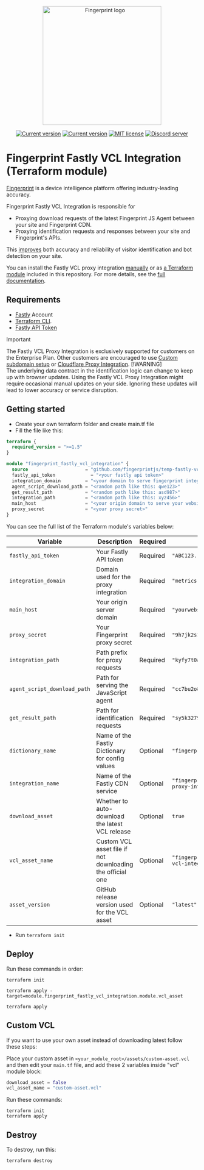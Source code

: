 <p align="center">
<a href="https://fingerprint.com">
<picture>
<source media="(prefers-color-scheme: dark)" srcset="https://fingerprintjs.github.io/home/resources/logo_light.svg" />
<source media="(prefers-color-scheme: light)" srcset="https://fingerprintjs.github.io/home/resources/logo_dark.svg" />
<img src="https://fingerprintjs.github.io/home/resources/logo_dark.svg" alt="Fingerprint logo" width="312px" />
</picture>
</a>
</p>

<p align="center">
<a href="https://registry.terraform.io/modules/fingerprintjs/fingerprint-fastly-proxy-integration/vcl/latest"><img src="https://img.shields.io/badge/dynamic/json?url=https%3A%2F%2Fregistry.terraform.io%2Fv2%2Fmodules%2Ffingerprintjs%2Ffingerprint-fastly-proxy-integration%2Fvcl%3Finclude%3Dlatest-version&query=%24.included%5B0%5D.attributes.version&prefix=v&label=Terraform" alt="Current version"></a>
<a href="https://github.com/fingerprintjs/terraform-fastly-vcl-fingerprint-proxy-integration"><img src="https://img.shields.io/github/v/release/fingerprintjs/terraform-fastly-vcl-fingerprint-proxy-integration" alt="Current version"></a>
<a href="https://opensource.org/licenses/MIT"><img src="https://img.shields.io/:license-mit-blue.svg" alt="MIT license"></a>
<a href="https://discord.gg/39EpE2neBg"><img src="https://img.shields.io/discord/852099967190433792?style=logo&label=Discord&logo=Discord&logoColor=white" alt="Discord server"></a>
</p>

# Fingerprint Fastly VCL Integration (Terraform module)

[Fingerprint](https://fingerprint.com/) is a device intelligence platform offering industry-leading accuracy.

Fingerprint Fastly VCL Integration is responsible for

- Proxying download requests of the latest Fingerprint JS Agent between your site and Fingerprint CDN.
- Proxying identification requests and responses between your site and Fingerprint's APIs.

This [improves](https://dev.fingerprint.com/docs/fastly-vcl-proxy-integration#the-benefits-of-using-the-fastly-vcl-proxy-integration) both accuracy and reliability of visitor identification and bot detection on your site.

You can install the Fastly VCL proxy integration [manually](https://dev.fingerprint.com/docs/deploy-fastly-vcl-manually) or as [a Terraform module](https://registry.terraform.io/modules/fingerprintjs/fingerprint-fastly-proxy-integration/vcl/latest) included in this repository. For more details, see the [full documentation](https://dev.fingerprint.com/docs/fastly-vcl-proxy-integration).


## Requirements

- [Fastly](https://www.fastly.com/signup) Account
- [Terraform CLI](https://developer.hashicorp.com/terraform/install).
- [Fastly API Token](https://manage.fastly.com/account/tokens)

> [!IMPORTANT]  
> The Fastly VCL Proxy Integration is exclusively supported for customers on the Enterprise Plan. Other customers are encouraged to use [Custom subdomain setup](https://dev.fingerprint.com/docs/custom-subdomain-setup) or [Cloudflare Proxy Integration](https://dev.fingerprint.com/docs/cloudflare-integration).
> [!WARNING]  
> The underlying data contract in the identification logic can change to keep up with browser updates. Using the Fastly VCL Proxy Integration might require occasional manual updates on your side. Ignoring these updates will lead to lower accuracy or service disruption.

## Getting started

- Create your own terraform folder and create main.tf file
- Fill the file like this:

```terraform
terraform {
  required_version = ">=1.5"
}

module "fingerprint_fastly_vcl_integration" {
  source                     = "github.com/fingerprintjs/temp-fastly-vcl-terraform"
  fastly_api_token             = "<your fastly api token>"
  integration_domain         = "<your domain to serve fingerprint integration>"
  agent_script_download_path = "<random path like this: qwe123>"
  get_result_path            = "<random path like this: asd987>"
  integration_path           = "<random path like this: xyz456>"
  main_host                  = "<your origin domain to serve your website>"
  proxy_secret               = "<your proxy secret>"
}
```

You can see the full list of the Terraform module's variables below:

| Variable                     | Description                                               | Required | Example                                        |
| ---------------------------- | --------------------------------------------------------- | -------- | ---------------------------------------------- |
| `fastly_api_token`           | Your Fastly API token                                     | Required | `"ABC123...xyz"`                               |
| `integration_domain`         | Domain used for the proxy integration                     | Required | `"metrics.yourwebsite.com"`                    |
| `main_host`                  | Your origin server domain                                 | Required | `"yourwebsite.com"`                            |
| `proxy_secret`               | Your Fingerprint proxy secret                             | Required | `"9h7jk2s1"`                                   |
| `integration_path`           | Path prefix for proxy requests                            | Required | `"kyfy7t0a"`                                   |
| `agent_script_download_path` | Path for serving the JavaScript agent                     | Required | `"cc7bu2o8"`                                   |
| `get_result_path`            | Path for identification requests                          | Required | `"sy5k3279"`                                   |
| `dictionary_name`            | Name of the Fastly Dictionary for config values           | Optional | `"fingerprint_config"`                         |
| `integration_name`           | Name of the Fastly CDN service                            | Optional | `"fingerprint-fastly-vcl-proxy-integration"`   |
| `download_asset`             | Whether to auto-download the latest VCL release           | Optional | `true`                                         |
| `vcl_asset_name`             | Custom VCL asset file if not downloading the official one | Optional | `"fingerprint-pro-fastly-vcl-integration.vcl"` |
| `asset_version`              | GitHub release version used for the VCL asset             | Optional | `"latest"`                                     |

* Run `terraform init`

## Deploy

Run these commands in order:
```shell
terraform init
```

```shell
terraform apply -target=module.fingerprint_fastly_vcl_integration.module.vcl_asset
```

```shell
terraform apply
```

## Custom VCL

If you want to use your own asset instead of downloading latest follow these steps:

Place your custom asset in `<your_module_root>/assets/custom-asset.vcl` and then edit your `main.tf` file, and add these 2 variables inside "vcl" module block:
```terraform
download_asset = false
vcl_asset_name = "custom-asset.vcl"
```

Run these commands:
```shell
terraform init
terraform apply
```

## Destroy

To destroy, run this:
```shell
terraform destroy
```
